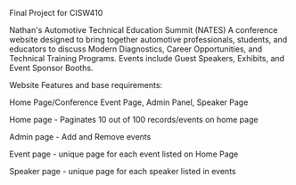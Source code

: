 Final Project for CISW410

Nathan's Automotive Technical Education Summit (NATES)
A conference website designed to bring together automotive professionals, students, and educators to discuss 
Modern Diagnostics, Career Opportunities, and Technical Training Programs. Events include Guest Speakers, Exhibits, and Event Sponsor Booths.

Website Features and base requirements:

Home Page/Conference Event Page, Admin Panel, Speaker Page

Home page - Paginates 10 out of 100 records/events on home page

Admin page - Add and Remove events

Event page - unique page for each event listed on Home Page

Speaker page - unique page for each speaker listed in events
